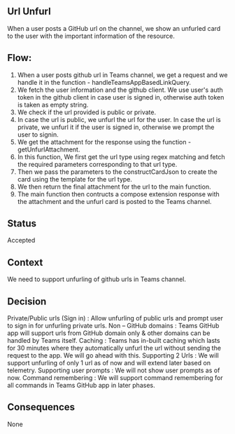 ## Url Unfurl

When a user posts a GitHub url on the channel, we show an unfurled card to the user with the important information of the resource.

## Flow:

1. When a user posts github url in Teams channel, we get a request and we handle it in the function - handleTeamsAppBasedLinkQuery.
2. We fetch the user information and the github client. We use user's auth token in the github client in case user is signed in, otherwise auth token is taken as empty string.
3. We check if the url provided is public or private.
4. In case the url is public, we unfurl the url for the user. In case the url is private, we unfurl it if the user is signed in, otherwise we prompt the user to signin.
5. We get the attachment for the response using the function - getUnfurlAttachment.
6. In this function, We first get the url type using regex matching and fetch the required parameters corresponding to that url type.
7. Then we pass the parameters to the constructCardJson to create the card using the template for the url type.
8. We then return the final attachment for the url to the main function.
9. The main function then contructs a compose extension response with the attachment and the unfurl card is posted to the Teams channel.

## Status

Accepted

## Context

We need to support unfurling of github urls in Teams channel.

## Decision

Private/Public urls (Sign in) :	Allow unfurling of public urls and prompt user to sign in for unfurling private urls.
Non – GitHub domains : Teams GitHub app will support urls from GitHub domain only & other domains can be handled by Teams itself. 
Caching : Teams has in-built caching which lasts for 30 minutes where they automatically unfurl the url without sending the request to the app. We will go ahead with this.
Supporting 2 Urls : We will support unfurling of only 1 url as of now and will extend later based on telemetry.
Supporting user prompts : We will not show user prompts as of now.
Command remembering : We will support command remembering for all commands in Teams GitHub app in later phases.

## Consequences

None
